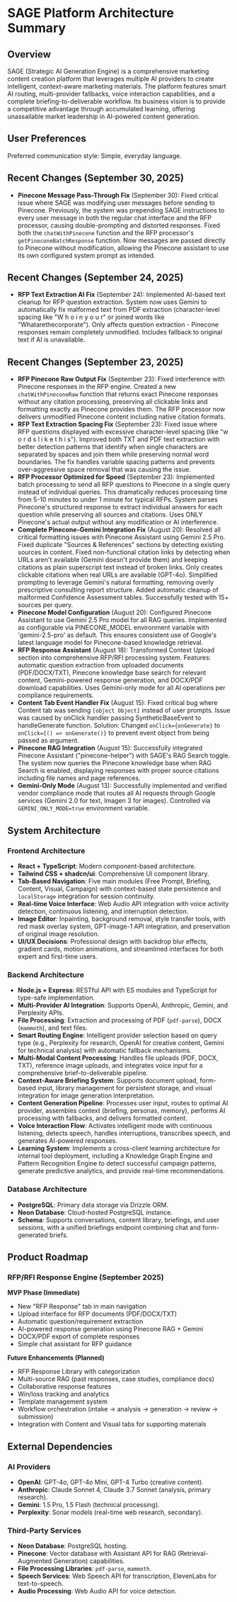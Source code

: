 # SAGE Platform Architecture Summary

## Overview
SAGE (Strategic AI Generation Engine) is a comprehensive marketing content creation platform that leverages multiple AI providers to create intelligent, context-aware marketing materials. The platform features smart AI routing, multi-provider fallbacks, voice interaction capabilities, and a complete briefing-to-deliverable workflow. Its business vision is to provide a competitive advantage through accumulated learning, offering unassailable market leadership in AI-powered content generation.

## User Preferences
Preferred communication style: Simple, everyday language.

## Recent Changes (September 30, 2025)
- **Pinecone Message Pass-Through Fix** (September 30): Fixed critical issue where SAGE was modifying user messages before sending to Pinecone. Previously, the system was prepending SAGE instructions to every user message in both the regular chat interface and the RFP processor, causing double-prompting and distorted responses. Fixed both the `chatWithPinecone` function and the RFP processor's `getPineconeBatchResponse` function. Now messages are passed directly to Pinecone without modification, allowing the Pinecone assistant to use its own configured system prompt as intended.

## Recent Changes (September 24, 2025)
- **RFP Text Extraction AI Fix** (September 24): Implemented AI-based text cleanup for RFP question extraction. System now uses Gemini to automatically fix malformed text from PDF extraction (character-level spacing like "W h o i n y o u r" or joined words like "Whatarethecorporate"). Only affects question extraction - Pinecone responses remain completely unmodified. Includes fallback to original text if AI is unavailable.

## Recent Changes (September 23, 2025)
- **RFP Pinecone Raw Output Fix** (September 23): Fixed interference with Pinecone responses in the RFP engine. Created a new `chatWithPineconeRaw` function that returns exact Pinecone responses without any citation processing, preserving all clickable links and formatting exactly as Pinecone provides them. The RFP processor now delivers unmodified Pinecone content including native citation formats.
- **RFP Text Extraction Spacing Fix** (September 23): Fixed issue where RFP questions displayed with excessive character-level spacing (like "w o r d s   l i k e   t h i s"). Improved both TXT and PDF text extraction with better detection patterns that identify when single characters are separated by spaces and join them while preserving normal word boundaries. The fix handles variable spacing patterns and prevents over-aggressive space removal that was causing the issue.
- **RFP Processor Optimized for Speed** (September 23): Implemented batch processing to send all RFP questions to Pinecone in a single query instead of individual queries. This dramatically reduces processing time from 5-10 minutes to under 1 minute for typical RFPs. System parses Pinecone's structured response to extract individual answers for each question while preserving all sources and citations. Uses ONLY Pinecone's actual output without any modification or AI interference.
- **Complete Pinecone-Gemini Integration Fix** (August 20): Resolved all critical formatting issues with Pinecone Assistant using Gemini 2.5 Pro. Fixed duplicate "Sources & References" sections by detecting existing sources in content. Fixed non-functional citation links by detecting when URLs aren't available (Gemini doesn't provide them) and keeping citations as plain superscript text instead of broken links. Only creates clickable citations when real URLs are available (GPT-4o). Simplified prompting to leverage Gemini's natural formatting, removing overly prescriptive consulting report structure. Added automatic cleanup of malformed Confidence Assessment tables. Successfully tested with 15+ sources per query.
- **Pinecone Model Configuration** (August 20): Configured Pinecone Assistant to use Gemini 2.5 Pro model for all RAG queries. Implemented as configurable via PINECONE_MODEL environment variable with 'gemini-2.5-pro' as default. This ensures consistent use of Google's latest language model for Pinecone-based knowledge retrieval.
- **RFP Response Assistant** (August 18): Transformed Context Upload section into comprehensive RFP/RFI processing system. Features: automatic question extraction from uploaded documents (PDF/DOCX/TXT), Pinecone knowledge base search for relevant content, Gemini-powered response generation, and DOCX/PDF download capabilities. Uses Gemini-only mode for all AI operations per compliance requirements.
- **Content Tab Event Handler Fix** (August 15): Fixed critical bug where Content tab was sending `[object Object]` instead of user prompts. Issue was caused by onClick handler passing SyntheticBaseEvent to handleGenerate function. Solution: Changed `onClick={onGenerate}` to `onClick={() => onGenerate()}` to prevent event object from being passed as argument.
- **Pinecone RAG Integration** (August 15): Successfully integrated Pinecone Assistant ("pinecone-helper") with SAGE's RAG Search toggle. The system now queries the Pinecone knowledge base when RAG Search is enabled, displaying responses with proper source citations including file names and page references.
- **Gemini-Only Mode** (August 13): Successfully implemented and verified vendor compliance mode that routes all AI requests through Google services (Gemini 2.0 for text, Imagen 3 for images). Controlled via `GEMINI_ONLY_MODE=true` environment variable.

## System Architecture

### Frontend Architecture
- **React + TypeScript**: Modern component-based architecture.
- **Tailwind CSS + shadcn/ui**: Comprehensive UI component library.
- **Tab-Based Navigation**: Five main modules (Free Prompt, Briefing, Content, Visual, Campaign) with context-based state persistence and `localStorage` integration for session continuity.
- **Real-time Voice Interface**: Web Audio API integration with voice activity detection, continuous listening, and interruption detection.
- **Image Editor**: Inpainting, background removal, style transfer tools, with red mask overlay system, GPT-image-1 API integration, and preservation of original image resolution.
- **UI/UX Decisions**: Professional design with backdrop blur effects, gradient cards, motion animations, and streamlined interfaces for both expert and first-time users.

### Backend Architecture
- **Node.js + Express**: RESTful API with ES modules and TypeScript for type-safe implementation.
- **Multi-Provider AI Integration**: Supports OpenAI, Anthropic, Gemini, and Perplexity APIs.
- **File Processing**: Extraction and processing of PDF (`pdf-parse`), DOCX (`mammoth`), and text files.
- **Smart Routing Engine**: Intelligent provider selection based on query type (e.g., Perplexity for research, OpenAI for creative content, Gemini for technical analysis) with automatic fallback mechanisms.
- **Multi-Modal Content Processing**: Handles file uploads (PDF, DOCX, TXT), reference image uploads, and integrates voice input for a comprehensive brief-to-deliverable pipeline.
- **Context-Aware Briefing System**: Supports document upload, form-based input, library management for persistent storage, and visual integration for image generation interpretation.
- **Content Generation Pipeline**: Processes user input, routes to optimal AI provider, assembles context (briefing, personas, memory), performs AI processing with fallbacks, and delivers formatted content.
- **Voice Interaction Flow**: Activates intelligent mode with continuous listening, detects speech, handles interruptions, transcribes speech, and generates AI-powered responses.
- **Learning System**: Implements a cross-client learning architecture for internal tool deployment, including a Knowledge Graph Engine and Pattern Recognition Engine to detect successful campaign patterns, generate predictive analytics, and provide real-time recommendations.

### Database Architecture
- **PostgreSQL**: Primary data storage via Drizzle ORM.
- **Neon Database**: Cloud-hosted PostgreSQL instance.
- **Schema**: Supports conversations, content library, briefings, and user sessions, with a unified briefings endpoint combining chat and form-generated briefs.

## Product Roadmap

### RFP/RFI Response Engine (September 2025)
**MVP Phase (Immediate)**
- New "RFP Response" tab in main navigation
- Upload interface for RFP documents (PDF/DOCX/TXT)
- Automatic question/requirement extraction
- AI-powered response generation using Pinecone RAG + Gemini
- DOCX/PDF export of complete responses
- Simple chat assistant for RFP guidance

**Future Enhancements (Planned)**
- RFP Response Library with categorization
- Multi-source RAG (past responses, case studies, compliance docs)
- Collaborative response features
- Win/loss tracking and analytics
- Template management system
- Workflow orchestration (intake → analysis → generation → review → submission)
- Integration with Content and Visual tabs for supporting materials

## External Dependencies

### AI Providers
- **OpenAI**: GPT-4o, GPT-4o Mini, GPT-4 Turbo (creative content).
- **Anthropic**: Claude Sonnet 4, Claude 3.7 Sonnet (analysis, primary research).
- **Gemini**: 1.5 Pro, 1.5 Flash (technical processing).
- **Perplexity**: Sonar models (real-time web research, secondary).

### Third-Party Services
- **Neon Database**: PostgreSQL hosting.
- **Pinecone**: Vector database with Assistant API for RAG (Retrieval-Augmented Generation) capabilities.
- **File Processing Libraries**: `pdf-parse`, `mammoth`.
- **Speech Services**: Web Speech API for transcription, ElevenLabs for text-to-speech.
- **Audio Processing**: Web Audio API for voice detection.